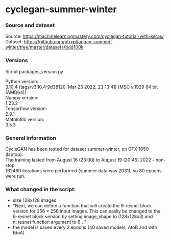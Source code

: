 # cyclegan-summer-winter

### Source and dataset
Source: https://machinelearningmastery.com/cyclegan-tutorial-with-keras/ <br>
Dataset: https://github.com/ptrxpl/augan-summer-winter/tree/master/datasets/bdd100k

### Versions
Script packages_version.py

Python version: <br>
3.10.4 (tags/v3.10.4:9d38120, Mar 23 2022, 23:13:41) [MSC v.1929 64 bit (AMD64)] <br>
Numpy version: <br>
1.23.2 <br>
Tensorflow version: <br>
2.9.1 <br>
Matplotlib version: <br>
3.5.3 <br>

### General information
CycleGAN has been tested for dataset summer-winter, on GTX 1050 (laptop). <br>
The training lasted from August 16 (23:00) to August 19 (20:45) 2022 - non-stop. <br>
162480 iterations were performed (summer data was 2031), so 80 epochs were run. <br>

### What changed in the script:
- size 128x128 images
- "Next, we can define a function that will create the 9-resnet block version for 256 × 256 input images. This can easily be changed to the 6-resnet block version by setting image_shape to (128x128x3) and n_resnet function argument to 6 . "
- the model is saved every 2 epochs (40 saved models, AtoB and with BtoA)
